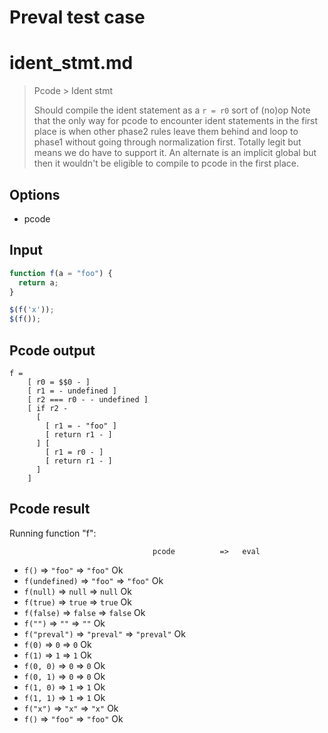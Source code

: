 # Preval test case

# ident_stmt.md

> Pcode > Ident stmt
>
> Should compile the ident statement as a `r = r0` sort of (no)op
> Note that the only way for pcode to encounter ident statements in the first place
> is when other phase2 rules leave them behind and loop to phase1 without going
> through normalization first. Totally legit but means we do have to support it.
> An alternate is an implicit global but then it wouldn't be eligible to compile
> to pcode in the first place.

## Options

- pcode

## Input

`````js filename=intro
function f(a = "foo") { 
  return a; 
}

$(f('x'));
$(f());
`````


## Pcode output


`````fileintro
f =
    [ r0 = $$0 - ]
    [ r1 = - undefined ]
    [ r2 === r0 - - undefined ]
    [ if r2 -
      [
        [ r1 = - "foo" ]
        [ return r1 - ]
      ] [
        [ r1 = r0 - ]
        [ return r1 - ]
      ]
    ]
`````




## Pcode result


Running function "f":

                                    pcode          =>   eval
 - `f()`                       => `"foo"`          => `"foo"`           Ok
 - `f(undefined)`              => `"foo"`          => `"foo"`           Ok
 - `f(null)`                   => `null`           => `null`            Ok
 - `f(true)`                   => `true`           => `true`            Ok
 - `f(false)`                  => `false`          => `false`           Ok
 - `f("")`                     => `""`             => `""`              Ok
 - `f("preval")`               => `"preval"`       => `"preval"`        Ok
 - `f(0)`                      => `0`              => `0`               Ok
 - `f(1)`                      => `1`              => `1`               Ok
 - `f(0, 0)`                   => `0`              => `0`               Ok
 - `f(0, 1)`                   => `0`              => `0`               Ok
 - `f(1, 0)`                   => `1`              => `1`               Ok
 - `f(1, 1)`                   => `1`              => `1`               Ok
 - `f("x")`                    => `"x"`            => `"x"`             Ok
 - `f()`                       => `"foo"`          => `"foo"`           Ok